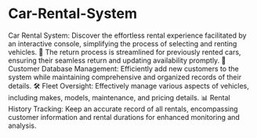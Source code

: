 # Car-Rental-System
Car Rental System: Discover the effortless rental experience facilitated by an interactive console, simplifying the process of selecting and renting vehicles. 🚗 The return process is streamlined for previously rented cars, ensuring their seamless return and updating availability promptly. 👥 Customer Database Management: Efficiently add new customers to the system while maintaining comprehensive and organized records of their details. 🛠️ Fleet Oversight: Effectively manage various aspects of vehicles, including makes, models, maintenance, and pricing details. 📊 Rental History Tracking: Keep an accurate record of all rentals, encompassing customer information and rental durations for enhanced monitoring and analysis.


